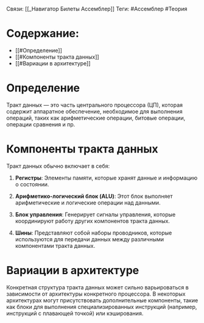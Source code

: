 Связи: [[_Навигатор Билеты Ассемблер]]
Теги: #Ассемблер #Теория 

# Содержание:
- [[#Определение]]
- [[#Компоненты тракта данных]]
- [[#Вариации в архитектуре]]

# Определение
Тракт данных — это часть центрального процессора (ЦП), которая содержит аппаратное обеспечение, необходимое для выполнения операций, таких как арифметические операции, битовые операции, операции сравнения и пр.

# Компоненты тракта данных
Тракт данных обычно включает в себя:

1. **Регистры**: Элементы памяти, которые хранят данные и информацию о состоянии.

2. **Арифметико-логический блок (ALU)**: Этот блок выполняет арифметические и логические операции над данными.

3. **Блок управления**: Генерирует сигналы управления, которые координируют работу других компонентов тракта данных.

4. **Шины**: Представляют собой наборы проводников, которые используются для передачи данных между различными компонентами тракта данных.

# Вариации в архитектуре
Конкретная структура тракта данных может сильно варьироваться в зависимости от архитектуры конкретного процессора. В некоторых архитектурах могут присутствовать дополнительные компоненты, такие как блоки для выполнения специализированных инструкций (например, инструкций с плавающей точкой) или кэширования.
